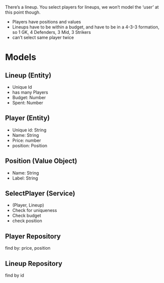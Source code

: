 There’s a lineup.
You select players for lineups, we won’t model the ‘user’ at this point though.
* Players have positions and values
* Lineups have to be within a budget, and have to be in a 4-3-3 formation, 
so 1 GK, 4 Defenders, 3 Mid, 3 Strikers
* can’t select same player twice


# Models

## Lineup (Entity)
  * Unique Id
  * has many Players
  * Budget: Number
  * Spent: Number

## Player (Entity)
  * Unique id: String
  * Name: String
  * Price: number
  * position: Position

## Position (Value Object)
  * Name: String
  * Label: String

## SelectPlayer (Service)
  * (Player, Lineup)
  * Check for uniqueness
  * Check budget
  * check position


## Player Repository
  find by: price, position

## Lineup Repository
  find by id
